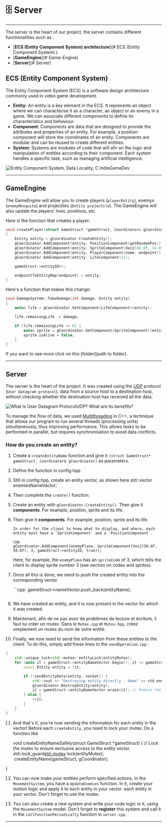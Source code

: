 # :file_cabinet: Server

---

The server is the heart of our project, the server contains different functionalities such as :

- [**ECS (Entity Component System) architecture**](# ECS (Entity Component System) )
- [**GameEngine**](# Game-Engine)
- [**Server**](# Server)

## ECS (Entity Component System)

The Entity Component System (ECS) is a software design architecture commonly used in video game development.

- **Entity**: An entity is a key element in the ECS. It represents an object where we can characterise it as a character, an object or an enemy in a game. We can associate different components to define its characteristics and behaviour.
- **Component**: Components are data that are designed to provide the attributes and properties of an entity. For example, a position component will store the coordinates of an entity. Components are modular and can be reused to create different entities.
- **System**: Systems are modules of code that will afir on the logic and manipulation of entities according to their component. Each system handles a specific task, such as managing artificial intelligence.

![Entity Component System, Data Locality, C IndieGameDev](https://indiegamedev.net/wp-content/uploads/2020/05/ecs.svg)

---

## GameEngine

The GameEngine will allow you to create players (`playerEntity`), enemys (`enemyMosquito`) and projectiles (`Entity projectile`). The GameEngine will also update the players' lives, positions, etc.

Here is the function that creates a player:

```c++
void createPlayer(struct GameStruct *gameStruct, Coordinator& gCoordinator, std::string name, udp::endpoint endpoint)
{
    Entity entity = gCoordinator.CreateEntity();
    gCoordinator.AddComponent(entity, PositionComponent(getRandomPos()));
    gCoordinator.AddComponent(entity, SpriteComponent(Vec2(66.0f, 34.0f), 1, gameStruct->entityID, true));
    gCoordinator.AddComponent(entity, PlayerComponent(name, endpoint));
    gCoordinator.AddComponent(entity, LifeComponent(3));

    gameStruct->entityID++;

    endpointToEntityMap[endpoint] = entity;
}
```

Here's a function that makes this change:

```c++
void DamageSystem::TakeDamage(int damage, Entity entity)
{
    auto& life = gCoordinator.GetComponent<LifeComponent>(entity);

    life.remainingLife -= damage;

    if (life.remainingLife <= 0) {
        auto& sprite = gCoordinator.GetComponent<SpriteComponent>(entity);
        sprite.isAlive = false;
    }
}
```

If you want to see more click on this [folder](path to folder).

---

## Server

The server is the heart of the project. It was created using the [UDP](https://fr.wikipedia.org/wiki/User_Datagram_Protocol) protocol (`User Datagram protocol`).
 data from a source host to a destination host, without checking whether the destination host has received all the data.

![What Is User Datagram ProtocolUDP? What are its benefits?](https://bunnyacademy.b-cdn.net/F7AJp-What-Is-UDP-how-does-it-work-and-what-are-its-benefits.png)

To manage the flow of data, we used [Multithreading](https://www.geeksforgeeks.org/multithreading-in-cpp/) in C++, a technique that allows our program to run several threads (processing units) simultaneously, thus improving performance. This allows tasks to be performed in parallel, but requires synchronisation to avoid data conflicts.

### How do you create an entity?

1. Create a `createEntityName` function and give it `(struct GameStruct* gameStruct, Coordinator& gCoordinator)` as parameters.

2. Define the function in config.hpp

3. Still in config.hpp, create an entity vector, as shown here
   std::vector<Entity> enemiesNameVector;`

4. Then complete the `create()` function.

5. Create an entity with `gCoordinator.CreateEntity()`.
   Then give it **components**. For example, position, sprite and its life.

6. Then give it **components**. For example, position, sprite and its life.
   
   ```
   In order for the client to know what to display, and where, each entity must have a `SpriteComponent` and a `PositionComponent`.
   
   cpp
   gCoordinator.AddComponent(enemyPlane, SpriteComponent(Vec2(50.0f, 50.0f), 3, gameStruct->entityID, true));
   ```
   
   Here, for example, the `enemyPlane` has an `spriteCode` of 3, which tells the client to display sprite number 3 (see section on codes and sprites).

7. Once all this is done, we need to push the created entity into the corresponding vector.
   
   ```cpp`
   gameStruct->nameVector.push_back(entityName);
   
   ```
   
   ```

8. We have created an entity, and it is now present in the vector for which it was created.

9. Maintenant, afin de ne pas avoir de problèmes de lecture et écriture, il faut lui créer un mutex. Dans le `Mutex.cpp` et `Mutex.hpp`, créez simplement un mutex du nom de votre entité.

10. Finally, we now need to send the information from these entities to the 
    client. To do this, simply add these lines to the `sendOperation.cpp` :

```c++
{
    std::unique_lock<std::mutex> entityLock(entityMutex);
    for (auto it = gameStruct->entityNameVector.begin(); it != gameStruct->entityNameVector.end();) {
        const Entity entity = *it;

        if (!sendEntityData(entity, socket)) {
            std::cout << "Destroying entity directly - Name" << std.endl;
            gCoordinator.DestroyEntity(entity);
            it = gameStruct->entityNameVector.erase(it); // Remove the entity from the vector
        } else {
            ++it;
        }
    }
}
```

11. And that's it, you're now sending the information for each entity in the vector! Before each `createEntity`, you need to lock your mutex. Do a function like 
    
    void createEntityNameSafely(struct GameStruct *gameStruct) {
     // Lock the mutex to ensure exclusive access to the entity vector.
     std::lock_guard<std::mutex> lock(entityMutex);
     createEntityName(gameStruct, gCoordinator);

}

12. You can now make your entities perform specified actions. In the `MovementSystem`, you have a `UpdateEnemies` function.
    In it, create your motion logic and apply it to each entity in your vector. 
    each entity in your vector. Don't forget to use the mutex.

13. You can also create a new system and write your code logic in it, using the `MovementSystem` model. Don't forget to **register** this system and call it in the `callFunctionPeriodically` function in `server.cpp`.

---
